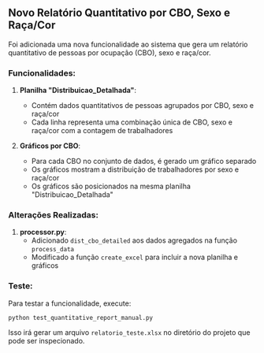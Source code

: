 ## Novo Relatório Quantitativo por CBO, Sexo e Raça/Cor

Foi adicionada uma nova funcionalidade ao sistema que gera um relatório quantitativo de pessoas por ocupação (CBO), sexo e raça/cor.

### Funcionalidades:

1. **Planilha "Distribuicao_Detalhada"**: 
   - Contém dados quantitativos de pessoas agrupados por CBO, sexo e raça/cor
   - Cada linha representa uma combinação única de CBO, sexo e raça/cor com a contagem de trabalhadores

2. **Gráficos por CBO**:
   - Para cada CBO no conjunto de dados, é gerado um gráfico separado
   - Os gráficos mostram a distribuição de trabalhadores por sexo e raça/cor
   - Os gráficos são posicionados na mesma planilha "Distribuicao_Detalhada"

### Alterações Realizadas:

1. **processor.py**:
   - Adicionado `dist_cbo_detailed` aos dados agregados na função `process_data`
   - Modificado a função `create_excel` para incluir a nova planilha e gráficos

### Teste:

Para testar a funcionalidade, execute:
```
python test_quantitative_report_manual.py
```

Isso irá gerar um arquivo `relatorio_teste.xlsx` no diretório do projeto que pode ser inspecionado.